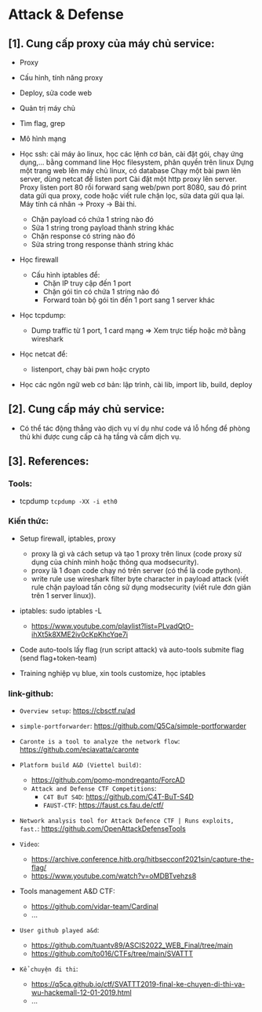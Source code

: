 # Attack & Defense

## [1]. Cung cấp proxy của máy chủ service:

- Proxy
- Cấu hình, tính năng proxy
- Deploy, sửa code web
- Quản trị máy chủ
- Tìm flag, grep
- Mô hình mạng

- Học ssh:
  cài máy ảo linux, học các lệnh cơ bản, cài đặt gói, chạy ứng dụng,... bằng command line
  Học filesystem, phân quyền trên linux
  Dựng một trang web lên máy chủ linux, có database
  Chạy một bài pwn lên server, dùng netcat để listen port
  Cài đặt một http proxy lên server. Proxy listen port 80 rồi forward sang web/pwn port 8080, sau đó print data gửi qua proxy,
  code hoặc viết rule chặn lọc, sửa data gửi qua lại.
  Máy tính cá nhân -> Proxy -> Bài thi.
  - Chặn payload có chứa 1 string nào đó
  - Sửa 1 string trong payload thành string khác
  - Chặn response có string nào đó
  - Sửa string trong response thành string khác
- Học firewall
  - Cấu hình iptables để:
    - Chặn IP truy cập đến 1 port
    - Chặn gói tin có chứa 1 string nào đó
    - Forward toàn bộ gói tin đến 1 port sang 1 server khác
- Học tcpdump:
  - Dump traffic từ 1 port, 1 card mạng => Xem trực tiếp hoặc mở bằng wireshark
- Học netcat để:
  - listenport, chạy bài pwn hoặc crypto
- Học các ngôn ngữ web cơ bản: lập trình, cài lib, import lib, build, deploy

## [2]. Cung cấp máy chủ service:

- Có thể tác động thẳng vào dịch vụ ví dụ như code vá lỗ hổng để phòng thủ khi được cung cấp cả hạ tầng và cầm dịch vụ.

## [3]. References:

### Tools:

- tcpdump `tcpdump -XX -i eth0`

### Kiến thức:

- Setup firewall, iptables, proxy

  - proxy là gì và cách setup và tạo 1 proxy trên linux (code proxy sử dụng của chính mình hoặc thông qua modsecurity).
  - proxy là 1 đoạn code chạy nó trên server (có thể là code python).
  - write rule use wireshark filter byte character in payload attack (viết rule chặn payload tấn công sử dụng modsecurity (viết rule đơn giản trên 1 server linux)).

- iptables: sudo iptables -L

  - https://www.youtube.com/playlist?list=PLvadQtO-ihXt5k8XME2iv0cKpKhcYqe7i

- Code auto-tools lấy flag (run script attack) và auto-tools submite flag (send flag+token-team)

- Training nghiệp vụ blue, xin tools customize, học iptables

### link-github:

- `Overview setup`: https://cbsctf.ru/ad
- `simple-portforwarder`: https://github.com/Q5Ca/simple-portforwarder
- `Caronte is a tool to analyze the network flow`: https://github.com/eciavatta/caronte
- `Platform build A&D (Viettel build)`:
    * https://github.com/pomo-mondreganto/ForcAD
    * `Attack and Defense CTF Competitions`:
        + `C4T BuT S4D`: https://github.com/C4T-BuT-S4D
        + `FAUST-CTF`: https://faust.cs.fau.de/ctf/
- `Network analysis tool for Attack Defence CTF | Runs exploits, fast.`: https://github.com/OpenAttackDefenseTools

- `Video`:
  - https://archive.conference.hitb.org/hitbsecconf2021sin/capture-the-flag/
  - https://www.youtube.com/watch?v=oMDBTvehzs8

- Tools management A&D CTF:
  - https://github.com/vidar-team/Cardinal
  - ...

- `User github played a&d`:
  - https://github.com/tuantv89/ASCIS2022_WEB_Final/tree/main
  - https://github.com/to016/CTFs/tree/main/SVATTT

- `Kể chuyện đi thi`:
  - https://q5ca.github.io/ctf/SVATTT2019-final-ke-chuyen-di-thi-va-wu-hackemall-12-01-2019.html
  - ...
